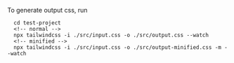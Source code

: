 To generate output css, run

```
  cd test-project
  <!-- normal -->
  npx tailwindcss -i ./src/input.css -o ./src/output.css --watch
  <!-- minified -->
  npx tailwindcss -i ./src/input.css -o ./src/output-minified.css -m --watch
```
